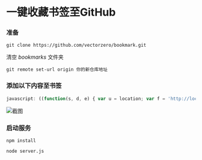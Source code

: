 # 一键收藏书签至GitHub

### 准备
`git clone https://github.com/vectorzero/bookmark.git` 

清空 *bookmarks* 文件夹

`git remote set-url origin 你的新仓库地址`

### 添加以下内容至书签

```js
javascript: ((function(s, d, e) { var u = location; var f = 'http://localhost:3000/create?link=' + e(u.href) + '&title=' + e(d.title); function a() { if (!window.open(f, '', 'toolbar=0,status=0,resizable=1,width=700,height=450,left=' + (s.width - 700) / 2 + ',top=' + (s.height - 650) / 2)) u.href = f }; if (/Firefox/.test(navigator.userAgent)) setTimeout(a, 0); else a() })(screen, document, encodeURIComponent));
```

![截图](https://github.com/vectorzero/bookmark/blob/master/screen.png)

### 启动服务

`npm install`

`node server.js`